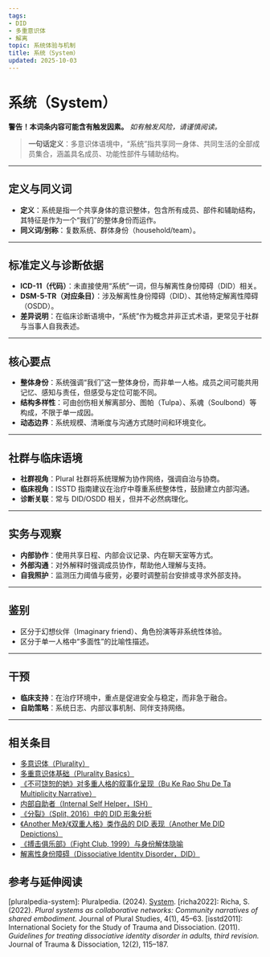 ```yaml
---
tags:
- DID
- 多重意识体
- 解离
topic: 系统体验与机制
title: 系统（System）
updated: 2025-10-03
---
```


# 系统（System）

**警告！本词条内容可能含有触发因素。**
*如有触发风险，请谨慎阅读。*

> **一句话定义**：多意识体语境中，“系统”指共享同一身体、共同生活的全部成员集合，涵盖具名成员、功能性部件与辅助结构。

---

## 定义与同义词

- **定义**：系统是指一个共享身体的意识整体，包含所有成员、部件和辅助结构，其特征是作为一个“我们”的整体身份而运作。
- **同义词/别称**：复数系统、群体身份（household/team）。

---

## 标准定义与诊断依据

- **ICD-11（代码）**：未直接使用“系统”一词，但与解离性身份障碍（DID）相关。
- **DSM-5-TR（对应条目）**：涉及解离性身份障碍（DID）、其他特定解离性障碍（OSDD）。
- **差异说明**：在临床诊断语境中，“系统”作为概念并非正式术语，更常见于社群与当事人自我表述。

---

## 核心要点

- **整体身份**：系统强调“我们”这一整体身份，而非单一人格。成员之间可能共用记忆、感知与责任，但感受与定位可能不同。
- **结构多样性**：可由创伤相关解离部分、图帕（Tulpa）、系魂（Soulbond）等构成，不限于单一成因。
- **动态边界**：系统规模、清晰度与沟通方式随时间和环境变化。

---

## 社群与临床语境

- **社群视角**：Plural 社群将系统理解为协作网络，强调自治与协商。
- **临床视角**：ISSTD 指南建议在治疗中尊重系统整体性，鼓励建立内部沟通。
- **诊断关联**：常与 DID/OSDD 相关，但并不必然病理化。

---

## 实务与观察

- **内部协作**：使用共享日程、内部会议记录、内在聊天室等方式。
- **外部沟通**：对外解释时强调成员协作，帮助他人理解与支持。
- **自我照护**：监测压力阈值与疲劳，必要时调整前台安排或寻求外部支持。

---

## 鉴别

- 区分于幻想伙伴（Imaginary friend）、角色扮演等非系统性体验。
- 区分于单一人格中“多面性”的比喻性描述。

---

## 干预

- **临床支持**：在治疗环境中，重点是促进安全与稳定，而非急于融合。
- **自助策略**：系统日志、内部议事机制、同伴支持网络。

---

## 相关条目

- [多意识体（Plurality）](Plurality.md)
- [多重意识体基础（Plurality Basics）](Plurality-Basics.md)
- [《不可饶恕的她》对多重人格的叙事化呈现（Bu Ke Rao Shu De Ta Multiplicity Narrative）](Bu-Ke-Raoshu-De-Ta-Multiplicity-Narrative.md)
- [内部自助者（Internal Self Helper，ISH）](Internal-Self-Helper-ISH.md)
- [《分裂》（Split, 2016）中的 DID 形象分析](Split-2016-DID-Representation.md)
- [《Another Me》/《双重人格》类作品的 DID 表现（Another Me DID Depictions）](Another-Me-DID-Depictions.md)
- [《搏击俱乐部》（Fight Club, 1999）与身份解体隐喻](Fight-Club-1999-Identity-Metaphor.md)
- [解离性身份障碍（Dissociative Identity Disorder，DID）](DID.md)

## 参考与延伸阅读

[pluralpedia-system]: Pluralpedia. (2024). [System](https://pluralpedia.org/w/System).
[richa2022]: Richa, S. (2022). *Plural systems as collaborative networks: Community narratives of shared embodiment.* Journal of Plural Studies, 4(1), 45–63.
[isstd2011]: International Society for the Study of Trauma and Dissociation. (2011). *Guidelines for treating dissociative identity disorder in adults, third revision.* Journal of Trauma & Dissociation, 12(2), 115–187.
